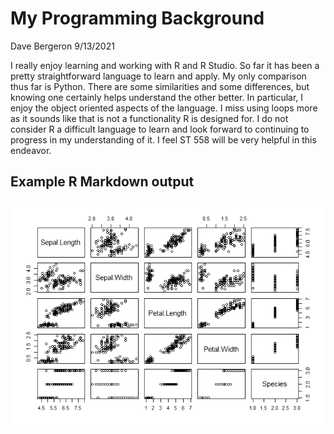 My Programming Background
================
Dave Bergeron
9/13/2021

I really enjoy learning and working with R and R Studio. So far it has
been a pretty straightforward language to learn and apply. My only
comparison thus far is Python. There are some similarities and some
differences, but knowing one certainly helps understand the other
better. In particular, I enjoy the object oriented aspects of the
language. I miss using loops more as it sounds like that is not a
functionality R is designed for. I do not consider R a difficult
language to learn and look forward to continuing to progress in my
understanding of it. I feel ST 558 will be very helpful in this
endeavor.

## Example R Markdown output

![](../images/plot%20iris-1.png)<!-- -->
